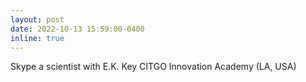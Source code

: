 ```yaml
---
layout: post
date: 2022-10-13 15:59:00-0400
inline: true
---
```


Skype a scientist with E.K. Key CITGO Innovation Academy (LA, USA)
